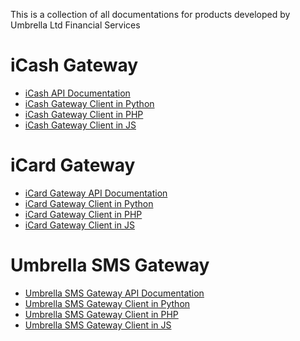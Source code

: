 This is a collection of all documentations for products developed by Umbrella Ltd Financial Services

# iCash Gateway
 - [iCash API Documentation](https://github.com/umbrellafs/iCashGatewayAPIDocs)
 - [iCash Gateway Client in Python](https://github.com/umbrellafs/iCashGatewayClientPython)
 - [iCash Gateway Client in PHP](https://github.com/umbrellafs/iCashGatewayClientPHP)
 - [iCash Gateway Client in JS](https://github.com/umbrellafs/iCashGatewayClientNodeJS)

# iCard Gateway
 - [iCard Gateway API Documentation](https://github.com/umbrellafs/iCardAPIDocs)
 - [iCard Gateway Client in Python](https://github.com/umbrellafs/iCardGatewayClientPython)
 - [iCard Gateway Client in PHP]()
 - [iCard Gateway Client in JS](https://github.com/umbrellafs/iCardGatewayClientNodeJS)

# Umbrella SMS Gateway
 - [Umbrella SMS Gateway API Documentation](https://github.com/umbrellafs/SMSGatewayDocs)
 - [Umbrella SMS Gateway Client in Python](https://github.com/umbrellafs/UmbrellaSMSClientPython)
 - [Umbrella SMS Gateway Client in PHP](https://github.com/umbrellafs/UmbrellaSMSClientPHP)
 - [Umbrella SMS Gateway Client in JS](https://github.com/umbrellafs/UmbrellaSMSClientNodeJS)